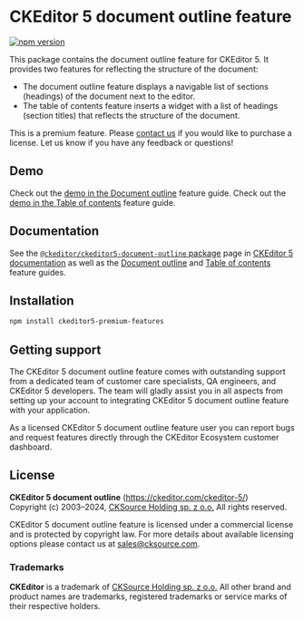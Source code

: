 CKEditor&nbsp;5 document outline feature
=================================

[![npm version](https://badge.fury.io/js/%40ckeditor%2Fckeditor5-document-outline.svg)](https://www.npmjs.com/package/@ckeditor/ckeditor5-document-outline)

This package contains the document outline feature for CKEditor&nbsp;5. It provides two features for reflecting the structure of the document:

* The document outline feature displays a navigable list of sections (headings) of the document next to the editor.
* The table of contents feature inserts a widget with a list of headings (section titles) that reflects the structure of the document.

This is a premium feature. Please [contact us](https://ckeditor.com/contact/) if you would like to purchase a license. Let us know if you have any feedback or questions!

## Demo

Check out the [demo in the Document outline](https://ckeditor.com/docs/ckeditor5/latest/features/document-outline.html#demo) feature guide.
Check out the [demo in the Table of contents](https://ckeditor.com/docs/ckeditor5/latest/features/table-of-contents.html#demo) feature guide.

## Documentation

See the [`@ckeditor/ckeditor5-document-outline` package](https://ckeditor.com/docs/ckeditor5/latest/api/document-outline.html) page in [CKEditor&nbsp;5 documentation](https://ckeditor.com/docs/ckeditor5/latest/) as well as the [Document outline](https://ckeditor.com/docs/ckeditor5/latest/features/document-outline.html) and [Table of contents](https://ckeditor.com/docs/ckeditor5/latest/features/table-of-contents.html) feature guides.

## Installation

```bash
npm install ckeditor5-premium-features
```

## Getting support

The CKEditor&nbsp;5 document outline feature comes with outstanding support from a dedicated team of customer care specialists, QA engineers, and CKEditor&nbsp;5 developers. The team will gladly assist you in all aspects from setting up your account to integrating CKEditor&nbsp;5 document outline feature with your application.

As a licensed CKEditor&nbsp;5 document outline feature user you can report bugs and request features directly through the CKEditor Ecosystem customer dashboard.

## License

**CKEditor&nbsp;5 document outline** (https://ckeditor.com/ckeditor-5/)<br>
Copyright (c) 2003–2024, [CKSource Holding sp. z o.o.](https://cksource.com)  All rights reserved.

CKEditor&nbsp;5 document outline feature is licensed under a commercial license and is protected by copyright law.
For more details about available licensing options please contact us at sales@cksource.com.

### Trademarks

**CKEditor** is a trademark of [CKSource Holding sp. z o.o.](https://cksource.com)  All other brand and product names are trademarks, registered trademarks or service marks of their respective holders.
